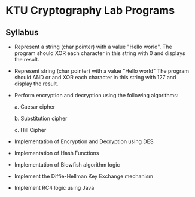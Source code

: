 # KTU Cryptography Lab Programs

## Syllabus

 * Represent a string (char pointer) with a value "Hello world". The program should XOR each character in this string with 0 and displays the result.
 * Represent string (char pointer) with a value "Hello world" The program should AND or and XOR each character in this string with 127 and display the result.
 * Perform encryption and decryption using the following algorithms:
   
   a. Caesar cipher
   
   b. Substitution cipher
   
   c. Hill Cipher
 * Implementation of Encryption and Decryption using DES
 * Implementation of Hash Functions
 * Implementation of Blowfish algorithm logic
 * Implement the Diffie-Hellman Key Exchange mechanism
 * Implement RC4 logic using Java
